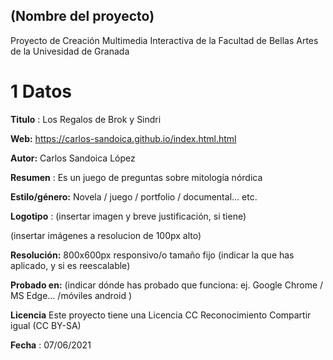 ## (Nombre del proyecto)

Proyecto de Creación Multimedia Interactiva de la  Facultad de Bellas Artes de la Univesidad de Granada



# 1 Datos 



**Titulo** :  Los Regalos de Brok y Sindri

**Web:**   https://carlos-sandoica.github.io/index.html.html

**Autor:**  Carlos Sandoica López

**Resumen** :  Es un juego de preguntas sobre mitología nórdica

**Estilo/género:**  Novela / juego / portfolio / documental... etc.

**Logotipo** : (insertar imagen y breve justificación, si  tiene) 

(insertar imágenes a resolucion de 100px alto)

**Resolución:** 800x600px responsivo/o tamaño fijo (indicar la que has aplicado, y si es reescalable)

**Probado en:**   (indicar dónde has probado que funciona: ej. Google Chrome / MS Edge... /móviles android )

**Licencia** Este proyecto tiene una Licencia CC Reconocimiento Compartir igual (CC BY-SA)

**Fecha** : 07/06/2021
